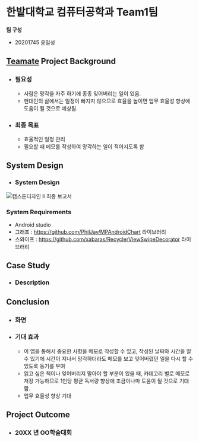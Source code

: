 # 한밭대학교 컴퓨터공학과 Team1팀

**팀 구성**
- 20201745 윤일성

## <u>Teamate</u> Project Background
- ### 필요성
  - 사람은 망각을 자주 하기에 종종 잊어버리는 일이 있음.
  - 현대인의 삶에서는 일정이 빠지지 않으므로 효율을 높이면 업무 효율성 향상에 도움이 될 것으로 예상됨.
- ### 최종 목표
  - 효율적인 일정 관리
  - 필요할 때 메모를 작성하여 망각하는 일이 적어지도록 함 
  
  
## System Design
  - ### System Design
   ![캡스톤디자인 ll 최종 보고서](https://github.com/HBNU-SWUNIV/come-capstone23-team-1/assets/64230151/a2168dc8-31bb-4f90-9a5b-461adbad4faa)

  ### System Requirements
  - Android studio
  - 그래프 : https://github.com/PhilJay/MPAndroidChart 라이브러리
  - 스와이프 : https://github.com/xabaras/RecyclerViewSwipeDecorator 라이브러리


    
## Case Study
  - ### Description


  
## Conclusion
  - ### 화면

  - ### 기대 효과
     - 이 앱을 통해서 중요한 사항을 메모로 작성할 수 있고, 작성된 날짜와 시간을 알 수 있기에 시간이 지나서 망각하더라도 메모를 보고 잊어버렸던 일을 다시 할 수 있도록 동기를 부여
     - 읽고 싶은 책이나 잊어버리지 말아야 할 부분이 있을 때, 카데고리 별로 메모로 저장 가능하므로 1인당 평균 독서량 향상에 조금이나마 도움이 될 것으로 기대함.
     - 업무 효율성 향상 기대
## Project Outcome
- ### 20XX 년 OO학술대회 
